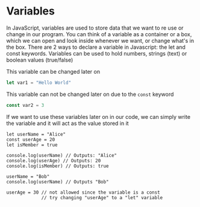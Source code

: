 # Variables

In JavaScript, variables are used to store data that we want to re use or change in our program. You can think of a variable as a container or a box, which we can open and look inside whenever we want, or change what's in the box. There are 2 ways to declare a variable in Javascript: the let and const keywords. Variables can be used to hold numbers, strings (text) or boolean values (true/false)

This variable can be changed later on
```js
let var1 = "Hello World"
```

This variable can not be changed later on due to the `const` keyword
```js
const var2 = 3
```

If we want to use these variables later on in our code, we can simply write the variable and it will act as the value stored in it

```js,playground,editable
let userName = "Alice"
const userAge = 20
let isMember = true

console.log(userName) // Outputs: "Alice"
console.log(userAge) // Outputs: 20
console.log(isMember) // Outputs: true

userName = "Bob"
console.log(userName) // Outputs "Bob"

userAge = 30 // not allowed since the variable is a const
             // try changing "userAge" to a "let" variable
```
